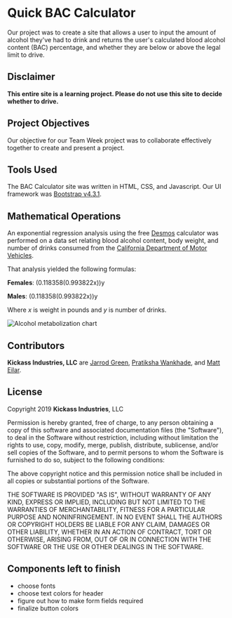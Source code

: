 # Quick BAC Calculator

Our project was to create a site that allows a user to input the amount of alcohol they've had to drink and returns the user's calculated blood alcohol content (BAC) percentage, and whether they are below or above the legal limit to drive.

## Disclaimer

**This entire site is a learning project. Please do not use this site to decide whether to drive.**

## Project Objectives

Our objective for our Team Week project was to collaborate effectively together to create and present a project.

## Tools Used

The BAC Calculator site was written in HTML, CSS, and Javascript. Our UI framework was [Bootstrap v4.3.1](https://getbootstrap.com/).

## Mathematical Operations

An exponential regression analysis using the free [Desmos](https://www.desmos.com/) calculator was performed on a data set relating blood alcohol content, body weight, and number of drinks consumed from the [California Department of Motor Vehicles](https://cadmv.wordpress.com/tag/blood-alcohol-content/).

That analysis yielded the following formulas:

**Females**: (0.118358(0.993822x))y

**Males**: (0.118358(0.993822x))y

Where *x* is weight in pounds and *y* is number of drinks.

![Alcohol metabolization chart](https://cadmv.files.wordpress.com/2012/09/bac-graphic.jpg)

## Contributors

 **Kickass Industries, LLC** are [Jarrod Green](https://github.com/gronskan), [Pratiksha Wankhade](https://github.com/Pratikshawankhade), and [Matt Eilar](https://github.com/meilar).

## License

Copyright 2019 **Kickass Industries**, LLC

Permission is hereby granted, free of charge, to any person obtaining a copy of this software and associated documentation files (the "Software"), to deal in the Software without restriction, including without limitation the rights to use, copy, modify, merge, publish, distribute, sublicense, and/or sell copies of the Software, and to permit persons to whom the Software is furnished to do so, subject to the following conditions:

The above copyright notice and this permission notice shall be included in all copies or substantial portions of the Software.

THE SOFTWARE IS PROVIDED "AS IS", WITHOUT WARRANTY OF ANY KIND, EXPRESS OR IMPLIED, INCLUDING BUT NOT LIMITED TO THE WARRANTIES OF MERCHANTABILITY, FITNESS FOR A PARTICULAR PURPOSE AND NONINFRINGEMENT. IN NO EVENT SHALL THE AUTHORS OR COPYRIGHT HOLDERS BE LIABLE FOR ANY CLAIM, DAMAGES OR OTHER LIABILITY, WHETHER IN AN ACTION OF CONTRACT, TORT OR OTHERWISE, ARISING FROM, OUT OF OR IN CONNECTION WITH THE SOFTWARE OR THE USE OR OTHER DEALINGS IN THE SOFTWARE.

## Components left to finish

+ choose fonts
+ choose text colors for header
+ figure out how to make form fields required
+ finalize button colors
